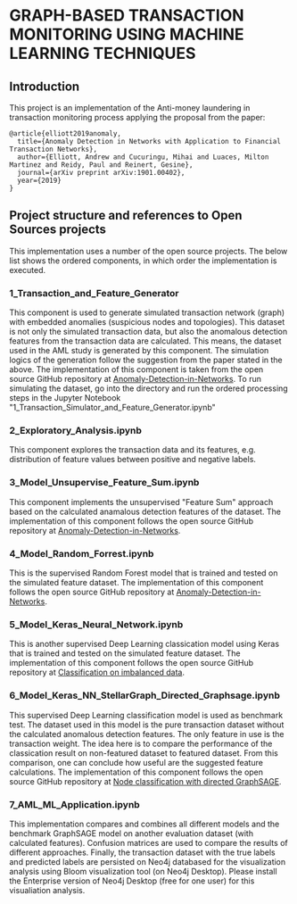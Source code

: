 # GRAPH-BASED TRANSACTION MONITORING USING MACHINE LEARNING TECHNIQUES

## Introduction
This project is an implementation of the Anti-money laundering in transaction monitoring process applying the proposal from the paper:
<pre><code>@article{elliott2019anomaly,
  title={Anomaly Detection in Networks with Application to Financial Transaction Networks},
  author={Elliott, Andrew and Cucuringu, Mihai and Luaces, Milton Martinez and Reidy, Paul and Reinert, Gesine},
  journal={arXiv preprint arXiv:1901.00402},
  year={2019}
}
</code></pre>

## Project structure and references to Open Sources projects
This implementation uses a number of the open source projects. The below list shows the ordered components, in which order the implementation is executed. 

### 1_Transaction_and_Feature_Generator
This component is used to generate simulated transaction network (graph) with embedded anomalies (suspicious nodes and topologies). This dataset is not only the simulated transaction data, but also the anomalous detection features from the transaction data are calculated. This means, the dataset used in the AML study is generated by this component. The simulation logics of the generation follow the suggestion from the paper stated in the above. The implementation of this component is taken from the open source GitHub repository at [Anomaly-Detection-in-Networks](https://github.com/zhangcheng1006/Anomaly-Detection-in-Networks.git). To run simulating the dataset, go into the directory and run the ordered processing steps in the Jupyter Notebook "1_Transaction_Simulator_and_Feature_Generator.ipynb"

### 2_Exploratory_Analysis.ipynb
This component explores the transaction data and its features, e.g. distribution of feature values between positive and negative labels. 

### 3_Model_Unsupervise_Feature_Sum.ipynb
This component implements the unsupervised "Feature Sum" approach based on the calculated anamalous detection features of the dataset. The implementation of this component follows the open source GitHub repository at [Anomaly-Detection-in-Networks](https://github.com/zhangcheng1006/Anomaly-Detection-in-Networks.git).

### 4_Model_Random_Forrest.ipynb
This is the supervised Random Forest model that is trained and tested on the simulated feature dataset. The implementation of this component follows the open source GitHub repository at [Anomaly-Detection-in-Networks](https://github.com/zhangcheng1006/Anomaly-Detection-in-Networks.git).

### 5_Model_Keras_Neural_Network.ipynb
This is another supervised Deep Learning classication model using Keras that is trained and tested on the simulated feature dataset. The implementation of this component follows the open source GitHub repository at [Classification on imbalanced data](https://www.tensorflow.org/tutorials/structured_data/imbalanced_data).

### 6_Model_Keras_NN_StellarGraph_Directed_Graphsage.ipynb
This supervised Deep Learning classification model is used as benchmark test. The dataset used in this model is the pure transaction dataset without the calculated anomalous detection features. The only feature in use is the transaction weight. The idea here is to compare the performance of the classication result on non-featured dataset to featured dataset. From this comparison, one can conclude how useful are the suggested feature calculations. The implementation of this component follows the open source GitHub repository at [Node classification with directed GraphSAGE](https://stellargraph.readthedocs.io/en/stable/demos/node-classification/directed-graphsage-node-classification.html).

### 7_AML_ML_Application.ipynb
This implementation compares and combines all different models and the benchmark GraphSAGE model on another evaluation dataset (with calculated features). Confusion matrices are used to compare the results of different approaches. Finally, the transaction dataset with the true labels and predicted labels are persisted on Neo4j databased for the visualization analysis using Bloom visualization tool (on Neo4j Desktop). Please install the Enterprise version of Neo4j Desktop (free for one user) for this visualiation analysis.






